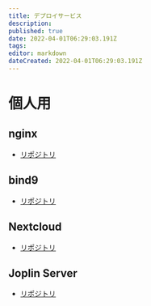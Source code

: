 ```yaml
---
title: デプロイサービス
description: 
published: true
date: 2022-04-01T06:29:03.191Z
tags: 
editor: markdown
dateCreated: 2022-04-01T06:29:03.191Z
---
```


# 個人用

## nginx
- [リポジトリ](https://github.com/aoirint/mate-nginx)

## bind9
- [リポジトリ](https://github.com/aoirint/mate-bind9)

## Nextcloud
- [リポジトリ](https://github.com/aoirint/mate-nextcloud)

## Joplin Server
- [リポジトリ](https://github.com/aoirint/mate-joplin-server)
